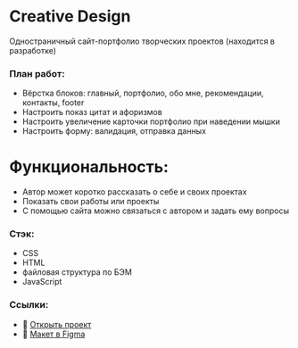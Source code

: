 # Creative Design

Одностраничный сайт-портфолио творческих проектов (находится в разработке)

### План работ:
* Вёрстка блоков: главный, портфолио, обо мне, рекомендации, контакты, footer
* Настроить показ цитат и афоризмов
* Настроить увеличение карточки портфолио при наведении мышки
* Настроить форму: валидация, отправка данных

# Функциональность:
* Автор может коротко рассказать о себе и своих проектах
* Показать свои работы или проекты
* С помощью сайта можно связаться с автором и задать ему вопросы

### Стэк:
* CSS
* HTML
* файловая структура по БЭМ
* JavaScript

### Ссылки:
* :mag_right: [Открыть проект](https://gutmalina.github.io/CreativeDesign/)
* :pushpin:   [Макет в Figma](https://www.figma.com/file/QoErA8O0yfvTQB9oewLGZY/Free-Portfolio-Website-UI-(Community)?node-id=1%3A2)
